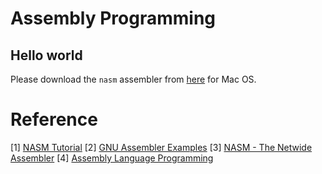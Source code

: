 # Assembly Programming

## Hello world

Please download the `nasm` assembler from [here](https://www.nasm.us/pub/nasm/releasebuilds/2.15.05/macosx/) for Mac OS.



# Reference

[1] [NASM Tutorial](https://cs.lmu.edu/~ray/notes/nasmtutorial/)
[2] [GNU Assembler Examples](https://cs.lmu.edu/~ray/notes/gasexamples/)
[3] [NASM - The Netwide Assembler](https://www.nasm.us/doc/)
[4] [Assembly Language Programming](http://www.ece.utep.edu/courses/web3376/Notes_files/ee3376-assembly.pdf)

